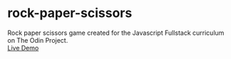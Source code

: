 # rock-paper-scissors
Rock paper scissors game created for the Javascript Fullstack curriculum on The Odin Project.\
[Live Demo](https://mostafaeg1.github.io/MyLibrary/)
